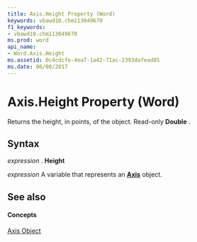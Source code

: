 ```yaml
---
title: Axis.Height Property (Word)
keywords: vbawd10.chm113049670
f1_keywords:
- vbawd10.chm113049670
ms.prod: word
api_name:
- Word.Axis.Height
ms.assetid: 0c4cdcfe-4ea7-1a42-71ac-2393dafead85
ms.date: 06/08/2017
---
```



# Axis.Height Property (Word)

Returns the height, in points, of the object. Read-only  **Double** .


## Syntax

 _expression_ . **Height**

 _expression_ A variable that represents an **[Axis](Word.Axis.md)** object.


## See also


#### Concepts


[Axis Object](Word.Axis.md)

